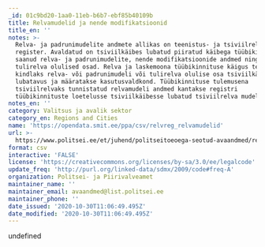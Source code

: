```yaml
---
_id: 01c9bd20-1aa0-11eb-b6b7-ebf85b40109b
title: Relvamudelid ja nende modifikatsioonid
title_en: ''
notes: >-
  Relva- ja padrunimudelite andmete allikas on teenistus- ja tsiviilrelvade
  register. Avaldatud on tsiviilkäibes lubatud piiratud käibega tüübikinnituse
  saanud relva- ja padrunimudelite, nende modifikatsioonide andmed ning
  tulirelva olulised osad. Relva ja laskemoona tüübikinnituse käigus tehakse
  kindlaks relva- või padrunimudeli või tulirelva olulise osa tsiviilkäibesse
  lubatavus ja määratakse kasutusvaldkond. Tüübikinnituse tulemusena
  tsiviilrelvaks tunnistatud relvamudeli andmed kantakse registri
  tüübikinnituste loetelusse tsiviilkäibesse lubatud tsiviilrelva mudelina.
notes_en: ''
category: Valitsus ja avalik sektor
category_en: Regions and Cities
name: 'https://opendata.smit.ee/ppa/csv/relvreg_relvamudelid'
url: >-
  https://www.politsei.ee/et/juhend/politseitoeoega-seotud-avaandmed/relvamudelid-ja-nende-modifikatsioonid
format: csv
interactive: 'FALSE'
license: 'https://creativecommons.org/licenses/by-sa/3.0/ee/legalcode'
update_freq: 'http://purl.org/linked-data/sdmx/2009/code#freq-A'
organization: Politsei- ja Piirivalveamet
maintainer_name: ''
maintainer_email: avaandmed@list.politsei.ee
maintainer_phone: ''
date_issued: '2020-10-30T11:06:49.495Z'
date_modified: '2020-10-30T11:06:49.495Z'
---
```

undefined
